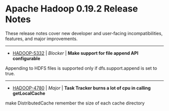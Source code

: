 # Apache Hadoop  0.19.2 Release Notes

These release notes cover new developer and user-facing incompatibilities, features, and major improvements.


---

* [HADOOP-5332](https://issues.apache.org/jira/browse/HADOOP-5332) | *Blocker* | **Make support for file append API configurable**

Appending to HDFS files is supported only if dfs.support.append is set to true.


---

* [HADOOP-4780](https://issues.apache.org/jira/browse/HADOOP-4780) | *Major* | **Task Tracker  burns a lot of cpu in calling getLocalCache**

make DistributedCache remember the size of each cache directory



